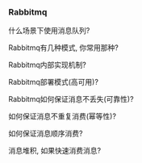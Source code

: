 ### Rabbitmq

什么场景下使用消息队列?

Rabbitmq有几种模式, 你常用那种?

Rabbitmq内部实现机制?

Rabbitmq部署模式(高可用)?

Rabbitmq如何保证消息不丢失(可靠性)?

如何保证消息不重复消费(幂等性)?

如何保证消息顺序消费?

消息堆积, 如果快速消费消息?

